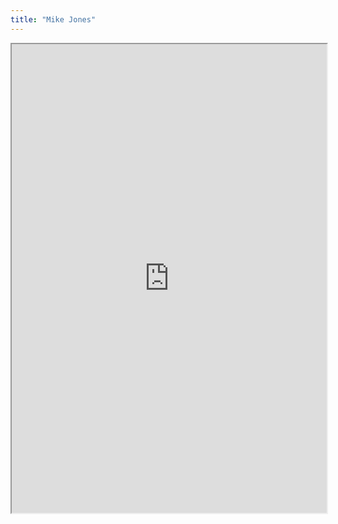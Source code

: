 ```yaml
---
title: "Mike Jones"
---
```




<iframe height="750" width="100%" src="https://ewelton.github.io/ktest/wiki.html#Mike%20Jones"></iframe>
